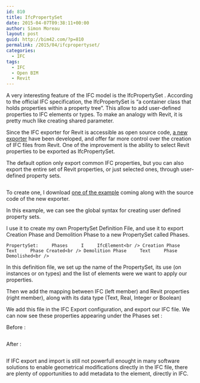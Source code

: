 ```yaml
---
id: 810
title: IfcPropertySet
date: 2015-04-07T09:38:11+00:00
author: Simon Moreau
layout: post
guid: http://bim42.com/?p=810
permalink: /2015/04/ifcpropertyset/
categories:
  - IFC
tags:
  - IFC
  - Open BIM
  - Revit
---
```

A very interesting feature of the IFC model is the IfcPropertySet . According to the official IFC specification, the IfcPropertySet is &#8220;a container class that holds properties within a property tree&#8221;. This allow to add user-defined properties to IFC elements or types. To make an analogy with Revit, it is pretty much like creating shared parameter.

Since the IFC exporter for Revit is accessible as open source code, [a new exporter](https://apps.exchange.autodesk.com/RVT/en/Detail/Index?id=appstore.exchange.autodesk.com%3Aifc2015_windows32and64%3Aen) have been developed, and offer far more control over the creation of IFC files from Revit. One of the improvement is the ability to select Revit properties to be exported as IfcPropertySet.

The default option only export common IFC properties, but you can also export the entire set of Revit properties, or just selected ones, through user-defined property sets.

![<img class="aligncenter size-full wp-image-813" src="http://bim42.com/wp-content/uploads/2015/04/IFCExportProperties.png" alt="IFCExportProperties" width="786" height="291" srcset="https://bim42.com/wp-content/uploads/2015/04/IFCExportProperties.png 786w, https://bim42.com/wp-content/uploads/2015/04/IFCExportProperties-300x111.png 300w, https://bim42.com/wp-content/uploads/2015/04/IFCExportProperties-500x185.png 500w" sizes="(max-width: 786px) 100vw, 786px" />](http://bim42.com/wp-content/uploads/2015/04/IFCExportProperties.png)

To create one, I download [one of the example](http://sourceforge.net/p/ifcexporter/wiki/Notes%20on%20support%20for%20Extended%20FMHandOverView/) coming along with the source code of the new exporter.

In this example, we can see the global syntax for creating user defined property sets.

I use it to create my own PropertySet Definition File, and use it to export Creation Phase and Demolition Phase to a new PropertySet called Phases.

 `PropertySet:     Phases     I     IfcElement<br />
Creation Phase     Text     Phase Created<br />
Demolition Phase     Text     Phase Demolished<br />
` 

In this definition file, we set up the name of the PropertySet, its use (on instances or on types) and the list of elements were we want to apply our properties.
  
Then we add the mapping between IFC (left member) and Revit properties (right member), along with its data type (Text, Real, Integer or Boolean)

We add this file in the IFC Export configuration, and export our IFC file. We can now see these properties appearing under the Phases set :

Before :

![<img class="aligncenter size-full wp-image-812" src="http://bim42.com/wp-content/uploads/2015/04/Before.png" alt="Before" width="1011" height="402" srcset="https://bim42.com/wp-content/uploads/2015/04/Before.png 1011w, https://bim42.com/wp-content/uploads/2015/04/Before-300x119.png 300w, https://bim42.com/wp-content/uploads/2015/04/Before-500x199.png 500w" sizes="(max-width: 1011px) 100vw, 1011px" />](http://bim42.com/wp-content/uploads/2015/04/Before.png)

After :

![<img class="aligncenter size-full wp-image-811" src="http://bim42.com/wp-content/uploads/2015/04/After.png" alt="After" width="1016" height="508" srcset="https://bim42.com/wp-content/uploads/2015/04/After.png 1016w, https://bim42.com/wp-content/uploads/2015/04/After-300x150.png 300w, https://bim42.com/wp-content/uploads/2015/04/After-500x250.png 500w" sizes="(max-width: 1016px) 100vw, 1016px" />](http://bim42.com/wp-content/uploads/2015/04/After.png)

If IFC export and import is still not powerfull enought in many software solutions to enable geometrical modifications directly in the IFC file, there are plenty of opportunities to add metadata to the element, directly in IFC.